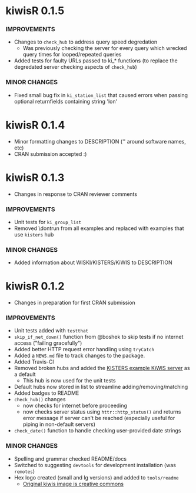 kiwisR 0.1.5
=========================
### IMPROVEMENTS
* Changes to `check_hub` to address query speed degredation
  * Was previously checking the server for every query which wrecked query times for looped/repeated queries
* Added tests for faulty URLs passed to ki_* functions (to replace the degredated server checking aspects of `check_hub`)

### MINOR CHANGES
* Fixed small bug fix in `ki_station_list` that caused errors when passing optional returnfields
containing string 'lon' 


kiwisR 0.1.4
=========================
* Minor formatting changes to DESCRIPTION ('' around software names, etc)
* CRAN submission accepted :)

kiwisR 0.1.3
=========================
* Changes in response to CRAN reviewer comments

### IMPROVEMENTS
* Unit tests for `ki_group_list`
* Removed \dontrun from all examples and replaced with examples that use `kisters` hub

### MINOR CHANGES
* Added information about WISKI/KISTERS/KiWIS to DESCRIPTION


kiwisR 0.1.2
=========================
* Changes in preparation for first CRAN submission

### IMPROVEMENTS
* Unit tests added with `testthat`
* `skip_if_net_down()` function from @boshek to skip tests
  if no internet access ("failing gracefully")
* Added better HTTP request error handling using `tryCatch`
* Added a `NEWS.md` file to track changes to the package.
* Added Travis-Cl 
* Removed broken hubs and added the [KISTERS example KiWIS server](http://kiwis.kisters.de/KiWIS/KiWIS?datasource=0&service=kisters&type=queryServices&request=getrequestinfo) as a default
  * This hub is now used for the unit tests
* Default hubs now stored in list to streamline adding/removing/matching
* Added badges to README
* `check_hub()` changes
  * now checks for internet before proceeding
  * now checks server status using `httr::http_status()` and returns error message
  if server can't be reached (especially useful for piping in non-default servers)
* `check_date()` function to handle checking user-provided date strings

### MINOR CHANGES
* Spelling and grammar checked README/docs
* Switched to suggesting `devtools` for development installation (was `remotes`)
* Hex logo created (small and lg versions) and added to `tools/readme`
  * [Original kiwis image is creative commons](https://commons.wikimedia.org/wiki/File:Apteryx_owenii_0.jpg)


